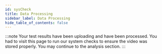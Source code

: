 ```yaml
---
id: sysCheck
title: Data Processing
sidebar_label: Data Processing
hide_table_of_contents: false
---
```


:::note
Your test results have been uploading and have been processed.
You had to visit this page to run our system checks to ensure the video
was stored properly. You may continue to the analysis section.
:::
